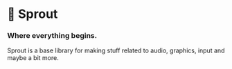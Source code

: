 # 🌺 Sprout
### Where everything begins.
Sprout is a base library for making stuff related to audio, graphics, input and maybe a bit more.

